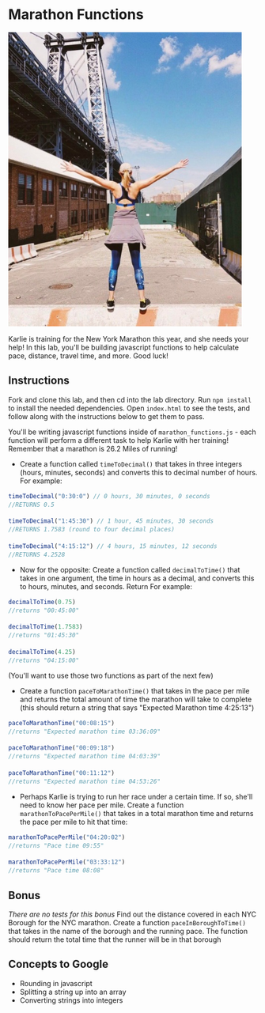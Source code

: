 # Marathon Functions

![Karlie](karlie-run.jpg)

Karlie is training for the New York Marathon this year, and she needs your help! In this lab, you'll be building javascript functions to help calculate pace, distance, travel time, and more. Good luck!

## Instructions

Fork and clone this lab, and then cd into the lab directory. Run `npm install` to install the needed dependencies. Open `index.html` to see the tests, and follow along with the instructions below to get them to pass.

You'll be writing javascript functions inside of `marathon_functions.js` - each function will perform a different task to help Karlie with her training! Remember that a marathon is 26.2 Miles of running!

+ Create a function called `timeToDecimal()` that takes in three integers (hours, minutes, seconds) and converts this to decimal number of hours. For example:

```js
timeToDecimal("0:30:0") // 0 hours, 30 minutes, 0 seconds
//RETURNS 0.5

timeToDecimal("1:45:30") // 1 hour, 45 minutes, 30 seconds
//RETURNS 1.7583 (round to four decimal places)

timeToDecimal("4:15:12") // 4 hours, 15 minutes, 12 seconds
//RETURNS 4.2528
```

+ Now for the opposite: Create a function called `decimalToTime()` that takes in one argument, the time in hours as a decimal, and converts this to hours, minutes, and seconds. Return For example:

```js
decimalToTime(0.75)
//returns "00:45:00"

decimalToTime(1.7583)
//returns "01:45:30"

decimalToTime(4.25)
//returns "04:15:00"
```

(You'll want to use those two functions as part of the next few)

+ Create a function `paceToMarathonTime()` that takes in the pace per mile and returns the total amount of time the marathon will take to complete (this should return a string that says "Expected Marathon time 4:25:13")

```js
paceToMarathonTime("00:08:15")
//returns "Expected marathon time 03:36:09"

paceToMarathonTime("00:09:18")
//returns "Expected marathon time 04:03:39"

paceToMarathonTime("00:11:12")
//returns "Expected marathon time 04:53:26"
```

+ Perhaps Karlie is trying to run her race under a certain time. If so, she'll need to know her pace per mile. Create a function `marathonToPacePerMile()` that takes in a total marathon time and returns the pace per mile to hit that time:

```js
marathonToPacePerMile("04:20:02")
//returns "Pace time 09:55"

marathonToPacePerMile("03:33:12")
//returns "Pace time 08:08"
```
## Bonus
*There are no tests for this bonus*
Find out the distance covered in each NYC Borough for the NYC marathon. Create a function `paceInBoroughToTime()` that takes in the name of the borough and the running pace. The function should return the total time that the runner will be in that borough

## Concepts to Google

+ Rounding in javascript
+ Splitting a string up into an array
+ Converting strings into integers
